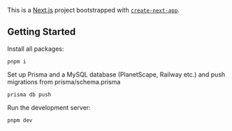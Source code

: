 This is a [Next.js](https://nextjs.org/) project bootstrapped with [`create-next-app`](https://github.com/vercel/next.js/tree/canary/packages/create-next-app).

## Getting Started
Install all packages:
```
pnpm i
```

Set up Prisma and a MySQL database (PlanetScape, Railway etc.) and push migrations from prisma/schema.prisma
```angular2html
prisma db push
```

Run the development server:

```bash
pnpm dev
```